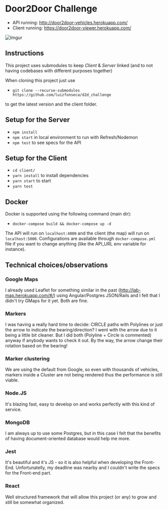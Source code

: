 # Door2Door Challenge

- API running: http://door2door-vehicles.herokuapp.com/
- Client running: https://door2door-viewer.herokuapp.com/





![Imgur](https://i.imgur.com/V5jxI7S.jpg)




## Instructions

This project uses submodules to keep *Client* & *Server* linked
(and to not having codebases with different purposes together)

When cloning this project just use
- `git clone --recurse-submodules https://github.com/luizfonseca/d2d_challenge`

to get the latest version and the client folder.

## Setup for the Server

- `npm install`
- `npm start` in local environment to run with Refresh/Nodemon
- `npm test` to see specs for the API


## Setup for the Client

- `cd client/`
- `yarn install` to install dependencies
- `yarn start` to start
- `yarn test`


## Docker

Docker is supported using the following command (main dir):
- `docker-compose build && docker-compose up -d`

The API will run on `localhost:4000` and the client (the map) will run on `localhost:5000`. Configurations are available through `docker-compose.yml` file if you want to change anything (like the API_URL env variable for instance). 


## Technical choices/observations


### Google Maps
I already used Leaflet for something similar in the past (http://lab-map.herokuapp.com/#/) using Angular/Postgres JSON/Rails and I felt that I didn't try GMaps for it yet. Both are fine.

### Markers
I was having a really hard time to decide: CIRCLE paths with Polylines or just the arrow to indicate the bearing/direction? I went with the arrow due to it being a little bit cleaner. But I did both (Polyline + Circle is commented) anyway if anybody wants to check it out. By the way, the arrow change their rotation based on the bearing!

### Marker clustering
We are using the default from Google, so even with thousands of vehicles, markers inside a Cluster are not being rendered thus the performance is still viable.

### Node.JS
It's blazing fast, easy to develop on and works perfectly with this kind of service.  

### MongoDB
I am always up to use some Postgres, but in this case I felt that the benefits of having
document-oriented database would help me more.

### Jest
It's beautiful and it's JS - so it is also helpful when developing the Front-End.
Unfortunatelly, my deadline was nearby and I couldn't write the specs for the Front-end part.

### React
Well structured framework that will allow this project (or any) to grow and still be somewhat organized.
